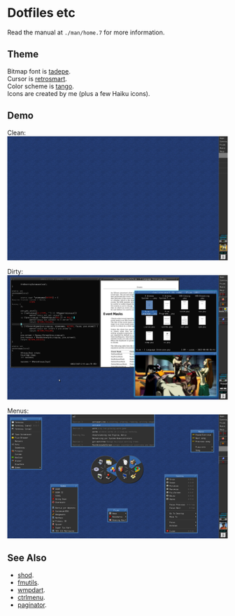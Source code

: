 # Dotfiles etc

Read the manual at `./man/home.7` for more information.

## Theme

Bitmap font is [tadepe](https://github.com/phillbush/tadepe/).  
Cursor is [retrosmart](https://github.com/mdomlop/retrosmart-x11-cursors/).  
Color scheme is [tango](https://en.wikipedia.org/wiki/Tango_Desktop_Project#Palette).  
Icons are created by me (plus a few Haiku icons).

## Demo

Clean:
![clean](./clean.png)

Dirty:
![dirty](./dirty.png)

Menus:
![menus](./menus.png)

## See Also

* [shod](https://github.com/phillbush/shod).
* [fmutils](https://github.com/phillbush/fmutils).
* [wmpdart](https://github.com/phillbush/wmpdart).
* [ctrlmenu](https://github.com/phillbush/ctrlmenu).
* [paginator](https://github.com/phillbush/paginator).

